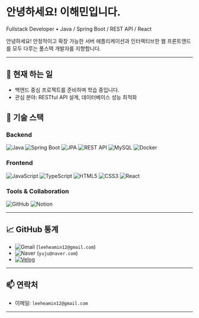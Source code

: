 # 안녕하세요! 이해민입니다.

Fullstack Developer • Java / Spring Boot / REST API / React

안녕하세요!  안정적이고 확장 가능한 서버 애플리케이션과  인터랙티브한 웹 프론트엔드를 모두 다루는  풀스택 개발자를 지향합니다.  

---

## 🔭 현재 하는 일

* 백엔드 중심 프로젝트를 준비하며 학습 중입니다.
* 관심 분야: RESTful API 설계, 데이터베이스 성능 최적화

## 🧰 기술 스택

### Backend

![Java](https://img.shields.io/badge/Java-007396?style=for-the-badge\&logo=java\&logoColor=white)
![Spring Boot](https://img.shields.io/badge/Spring%20Boot-6DB33F?style=for-the-badge\&logo=springboot\&logoColor=white)
![JPA](https://img.shields.io/badge/JPA-59666C?style=for-the-badge\&logo=hibernate\&logoColor=white)
![REST API](https://img.shields.io/badge/REST%20API-005571?style=for-the-badge\&logo=fastapi\&logoColor=white)
![MySQL](https://img.shields.io/badge/MySQL-4479A1?style=for-the-badge\&logo=mysql\&logoColor=white)
![Docker](https://img.shields.io/badge/Docker-2496ED?style=for-the-badge\&logo=docker\&logoColor=white)

### Frontend

![JavaScript](https://img.shields.io/badge/JavaScript-F7DF1E?style=for-the-badge\&logo=javascript\&logoColor=black)
![TypeScript](https://img.shields.io/badge/TypeScript-3178C6?style=for-the-badge\&logo=typescript\&logoColor=white)
![HTML5](https://img.shields.io/badge/HTML5-E34F26?style=for-the-badge\&logo=html5\&logoColor=white)
![CSS3](https://img.shields.io/badge/CSS3-1572B6?style=for-the-badge\&logo=css3\&logoColor=white)
![React](https://img.shields.io/badge/React-61DAFB?style=for-the-badge\&logo=react\&logoColor=black)

### Tools & Collaboration

![GitHub](https://img.shields.io/badge/GitHub-181717?style=for-the-badge\&logo=github\&logoColor=white)
![Notion](https://img.shields.io/badge/Notion-000000?style=for-the-badge\&logo=notion\&logoColor=white)

---

## 📈 GitHub 통계

* ![Gmail](https://img.shields.io/badge/Gmail-D14836?style=for-the-badge\&logo=gmail\&logoColor=white) (`leeheamin12@gmail.com`)
* ![Naver](https://img.shields.io/badge/Naver-03C75A?style=for-the-badge\&logo=naver\&logoColor=white) (`yuju@naver.com`)
* [![Velog](https://img.shields.io/badge/Velog-20C997?style=for-the-badge&logo=velog&logoColor=white)](`https://velog.io/@haemin4738/posts`)



---

## 📫 연락처

* 이메일: `leeheamin12@gmail.com`

---



